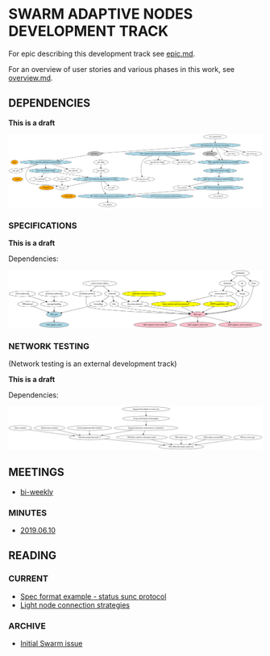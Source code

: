 # SWARM ADAPTIVE NODES DEVELOPMENT TRACK

For epic describing this development track see [epic.md](./epic.md).

For an overview of user stories and various phases in this work, see [overview.md](./overview.md).

## DEPENDENCIES

**This is a draft**

![](./dep.svg)

### SPECIFICATIONS

**This is a draft**

Dependencies:

![](./specdep.svg)

### NETWORK TESTING

(Network testing is an external development track)

**This is a draft**

Dependencies:

![](./testdep.svg)

## MEETINGS

- [bi-weekly](https://notes.status.im/swarm-adaptive-nodes?both)

### MINUTES

- [2019.06.10](https://notes.status.im/oOJmxZgxQQ-KC_MjpVpokw#)

## READING

### CURRENT

- [Spec format example - status sunc protocol](https://github.com/status-im/bigbrother-specs/blob/master/data_sync/p2p-data-sync-mobile.md)
- [Light node connection strategies](https://swarmresear.ch/t/light-client-connection-strategy/17)

### ARCHIVE

- [Initial Swarm issue](https://github.com/ethersphere/swarm/issues/458)

